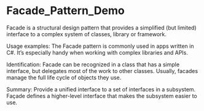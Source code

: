 # Facade_Pattern_Demo
Facade is a structural design pattern that provides a simplified (but limited) interface to a complex system of classes, library or framework.

Usage examples: The Facade pattern is commonly used in apps written in C#. It’s especially handy when working with complex libraries and APIs.

Identification: Facade can be recognized in a class that has a simple interface, but delegates most of the work to other classes. Usually, facades manage the full life cycle of objects they use.

Summary:  Provide a unified interface to a set of interfaces in a subsystem. Façade defines a higher-level interface that makes the subsystem easier to use.
